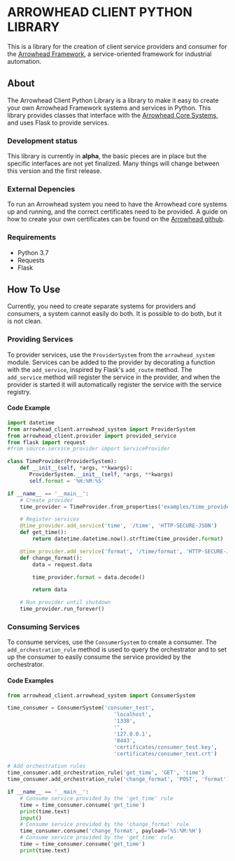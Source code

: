 # ARROWHEAD CLIENT PYTHON LIBRARY
This is a library for the creation of client service providers and consumer for the [Arrowhead Framework](www.arrowhead.eu), a service-oriented framework for industrial automation.

## About
The Arrowhead Client Python Library is a library to make it easy to create your own Arrowhead Framework systems and services in Python.
This library provides classes that interface with the [Arrowhead Core Systems](https://github.com/arrowhead-f/core-java-spring), and uses Flask to provide services.

### Development status
This library is currently in **alpha**, the basic pieces are in place but the specific interfaces are not yet finalized.
Many things will change between this version and the first release.

### External Depencies
To run an Arrowhead system you need to have the Arrowhead core systems up and running, and the correct certificates need to be provided.
A guide on how to create your own certificates can be found on the [Arrowhead github](https://github.com/arrowhead-f/core-java-spring/blob/master/documentation/certificates/create_client_certificate.pdf).

### Requirements
 - Python 3.7
 - Requests
 - Flask

## How To Use
Currently, you need to create separate systems for providers and consumers, a system cannot easily do both.
It is possible to do both, but it is not clean.

### Providing Services
To provider services, use the `ProviderSystem` from the `arrowhead_system` module.
Services can be added to the provider by decorating a function with the `add_service`, inspired by Flask's `add_route` method.
The `add_service` method will register the service in the provider, and when the provider is started it will automatically register the service with the service registry.

#### Code Example
```python
import datetime
from arrowhead_client.arrowhead_system import ProviderSystem
from arrowhead_client.provider import provided_service
from flask import request
#from source.service_provider import ServiceProvider

class TimeProvider(ProviderSystem):
    def __init__(self, *args, **kwargs):
       ProviderSystem.__init__(self, *args, **kwargs)
       self.format = '%H:%M:%S'

if __name__ == '__main__':
    # Create provider
    time_provider = TimeProvider.from_properties('examples/time_provider.properties')

    # Register services
    @time_provider.add_service('time', '/time', 'HTTP-SECURE-JSON')
    def get_time():
        return datetime.datetime.now().strftime(time_provider.format)

    @time_provider.add_service('format', '/time/format', 'HTTP-SECURE-JSON', ['POST'])
    def change_format():
        data = request.data

        time_provider.format = data.decode()

        return data

    # Run provider until shutdown
    time_provider.run_forever()
```

### Consuming Services
To consume services, use the `ConsumerSystem` to create a consumer.
The `add_orchestration_rule` method is used to query the orchestrator and to set up the consumer to easily consume the service provided by the orchestrator.

#### Code Examples
```python
from arrowhead_client.arrowhead_system import ConsumerSystem

time_consumer = ConsumerSystem('consumer_test',
                                  'localhost',
                                  '1338',
                                  '',
                                  '127.0.0.1',
                                  '8443',
                                  'certificates/consumer_test.key',
                                  'certificates/consumer_test.crt')

# Add orchestration rules
time_consumer.add_orchestration_rule('get_time', 'GET', 'time')
time_consumer.add_orchestration_rule('change_format', 'POST', 'format')

if __name__ == '__main__':
    # Consume service provided by the 'get_time' rule
    time = time_consumer.consume('get_time')
    print(time.text)
    input()
    # Consume service provided by the 'change_format' rule
    time_consumer.consume('change_format', payload='%S:%M:%H')
    # Consume service provided by the 'get_time' rule
    time = time_consumer.consume('get_time')
    print(time.text)
```

